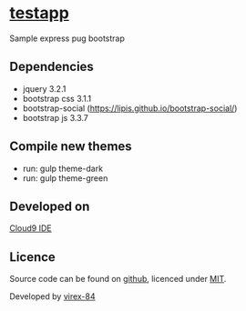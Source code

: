 # [testapp](https://github.com/virex-84/testapp)
Sample express pug bootstrap

## Dependencies
* jquery 3.2.1
* bootstrap css 3.1.1
* bootstrap-social (https://lipis.github.io/bootstrap-social/)
* bootstrap js 3.3.7

## Compile new themes
* run: gulp theme-dark
* run: gulp theme-green

## Developed on
[Cloud9 IDE](https://c9.io)

## Licence
Source code can be found on [github](https://github.com/virex-84/testapp), licenced under [MIT](http://opensource.org/licenses/mit-license.php).

Developed by [virex-84](https://github.com/virex-84)